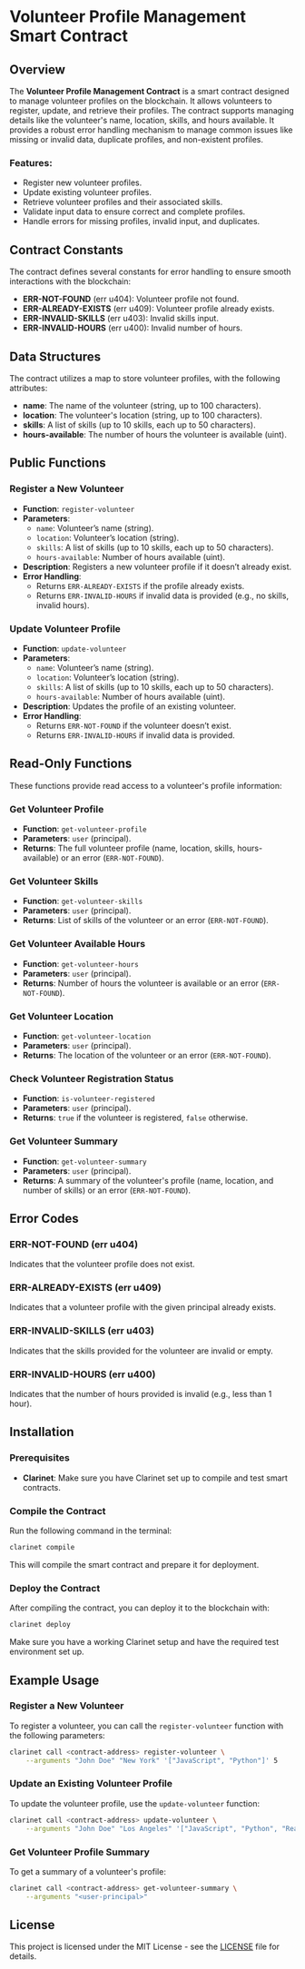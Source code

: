 # Volunteer Profile Management Smart Contract

## Overview
The **Volunteer Profile Management Contract** is a smart contract designed to manage volunteer profiles on the blockchain. It allows volunteers to register, update, and retrieve their profiles. The contract supports managing details like the volunteer's name, location, skills, and hours available. It provides a robust error handling mechanism to manage common issues like missing or invalid data, duplicate profiles, and non-existent profiles.

### Features:
- Register new volunteer profiles.
- Update existing volunteer profiles.
- Retrieve volunteer profiles and their associated skills.
- Validate input data to ensure correct and complete profiles.
- Handle errors for missing profiles, invalid input, and duplicates.

## Contract Constants

The contract defines several constants for error handling to ensure smooth interactions with the blockchain:

- **ERR-NOT-FOUND** (err u404): Volunteer profile not found.
- **ERR-ALREADY-EXISTS** (err u409): Volunteer profile already exists.
- **ERR-INVALID-SKILLS** (err u403): Invalid skills input.
- **ERR-INVALID-HOURS** (err u400): Invalid number of hours.

## Data Structures

The contract utilizes a map to store volunteer profiles, with the following attributes:

- **name**: The name of the volunteer (string, up to 100 characters).
- **location**: The volunteer's location (string, up to 100 characters).
- **skills**: A list of skills (up to 10 skills, each up to 50 characters).
- **hours-available**: The number of hours the volunteer is available (uint).

## Public Functions

### Register a New Volunteer
- **Function**: `register-volunteer`
- **Parameters**:
  - `name`: Volunteer’s name (string).
  - `location`: Volunteer’s location (string).
  - `skills`: A list of skills (up to 10 skills, each up to 50 characters).
  - `hours-available`: Number of hours available (uint).
- **Description**: Registers a new volunteer profile if it doesn’t already exist.
- **Error Handling**: 
  - Returns `ERR-ALREADY-EXISTS` if the profile already exists.
  - Returns `ERR-INVALID-HOURS` if invalid data is provided (e.g., no skills, invalid hours).

### Update Volunteer Profile
- **Function**: `update-volunteer`
- **Parameters**:
  - `name`: Volunteer’s name (string).
  - `location`: Volunteer’s location (string).
  - `skills`: A list of skills (up to 10 skills, each up to 50 characters).
  - `hours-available`: Number of hours available (uint).
- **Description**: Updates the profile of an existing volunteer.
- **Error Handling**: 
  - Returns `ERR-NOT-FOUND` if the volunteer doesn’t exist.
  - Returns `ERR-INVALID-HOURS` if invalid data is provided.

## Read-Only Functions

These functions provide read access to a volunteer's profile information:

### Get Volunteer Profile
- **Function**: `get-volunteer-profile`
- **Parameters**: `user` (principal).
- **Returns**: The full volunteer profile (name, location, skills, hours-available) or an error (`ERR-NOT-FOUND`).

### Get Volunteer Skills
- **Function**: `get-volunteer-skills`
- **Parameters**: `user` (principal).
- **Returns**: List of skills of the volunteer or an error (`ERR-NOT-FOUND`).

### Get Volunteer Available Hours
- **Function**: `get-volunteer-hours`
- **Parameters**: `user` (principal).
- **Returns**: Number of hours the volunteer is available or an error (`ERR-NOT-FOUND`).

### Get Volunteer Location
- **Function**: `get-volunteer-location`
- **Parameters**: `user` (principal).
- **Returns**: The location of the volunteer or an error (`ERR-NOT-FOUND`).

### Check Volunteer Registration Status
- **Function**: `is-volunteer-registered`
- **Parameters**: `user` (principal).
- **Returns**: `true` if the volunteer is registered, `false` otherwise.

### Get Volunteer Summary
- **Function**: `get-volunteer-summary`
- **Parameters**: `user` (principal).
- **Returns**: A summary of the volunteer's profile (name, location, and number of skills) or an error (`ERR-NOT-FOUND`).

## Error Codes

### ERR-NOT-FOUND (err u404)
Indicates that the volunteer profile does not exist.

### ERR-ALREADY-EXISTS (err u409)
Indicates that a volunteer profile with the given principal already exists.

### ERR-INVALID-SKILLS (err u403)
Indicates that the skills provided for the volunteer are invalid or empty.

### ERR-INVALID-HOURS (err u400)
Indicates that the number of hours provided is invalid (e.g., less than 1 hour).

## Installation

### Prerequisites
- **Clarinet**: Make sure you have Clarinet set up to compile and test smart contracts.

### Compile the Contract
Run the following command in the terminal:

```bash
clarinet compile
```

This will compile the smart contract and prepare it for deployment.

### Deploy the Contract
After compiling the contract, you can deploy it to the blockchain with:

```bash
clarinet deploy
```

Make sure you have a working Clarinet setup and have the required test environment set up.

## Example Usage

### Register a New Volunteer
To register a volunteer, you can call the `register-volunteer` function with the following parameters:

```bash
clarinet call <contract-address> register-volunteer \
    --arguments "John Doe" "New York" '["JavaScript", "Python"]' 5
```

### Update an Existing Volunteer Profile
To update the volunteer profile, use the `update-volunteer` function:

```bash
clarinet call <contract-address> update-volunteer \
    --arguments "John Doe" "Los Angeles" '["JavaScript", "Python", "React"]' 10
```

### Get Volunteer Profile Summary
To get a summary of a volunteer's profile:

```bash
clarinet call <contract-address> get-volunteer-summary \
    --arguments "<user-principal>"
```

## License
This project is licensed under the MIT License - see the [LICENSE](LICENSE) file for details.